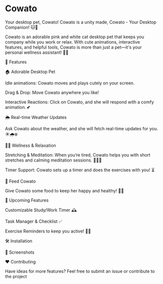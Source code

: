 # Cowato
Your desktop pet, Cowato!
Cowato is a unity made, Cowato - Your Desktop Companion! 🐱💖

Cowato is an adorable pink and white cat desktop pet that keeps you company while you work or relax. With cute animations, interactive features, and helpful tools, Cowato is more than just a pet—it's your personal wellness assistant! 🌸✨

🎀 Features

🏠 Adorable Desktop Pet

Idle animations: Cowato moves and plays cutely on your screen.

Drag & Drop: Move Cowato anywhere you like!

Interactive Reactions: Click on Cowato, and she will respond with a comfy animation. 💕

🌦️ Real-time Weather Updates

Ask Cowato about the weather, and she will fetch real-time updates for you. ☀️🌧️❄️

🧘‍♀️ Wellness & Relaxation

Stretching & Meditation: When you’re tired, Cowato helps you with short stretches and calming meditation sessions. 🧎‍♂️🌿

Timer Support: Cowato sets up a timer and does the exercises with you! ⏳

🍖 Feed Cowato

Give Cowato some food to keep her happy and healthy! 🍚🐾

🚀 Upcoming Features

Customizable Study/Work Timer 🕰️

Task Manager & Checklist ✅

Exercise Reminders to keep you active! 🔔💪

🛠️ Installation


🎨 Screenshots


❤️ Contributing

Have ideas for more features? Feel free to submit an issue or contribute to the project
